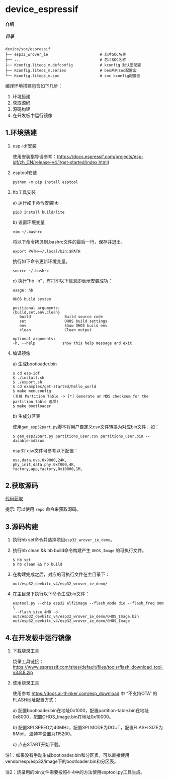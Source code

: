 # device_espressif

#### 介绍

##### 目录

```
device/soc/espressif
├── esp32_wrover_ie                       # 芯片SOC名称
├── ...                                   # 芯片SOC名称
├── Kconfig.liteos_m.defconfig            # kconfig 默认宏配置
├── Kconfig.liteos_m.series               # bes系列soc配置宏
└── Kconfig.liteos_m.soc                  # soc kconfig配置宏
```

编译环境搭建包含如下几步：
1. 环境搭建
2. 获取源码
3. 源码构建
4. 在开发板中运行镜像

## 1.环境搭建

   1. esp-idf安装

      使用安装指导请参考：(https://docs.espressif.com/projects/esp-idf/zh_CN/release-v4.1/get-started/index.html)

   2. esptool安装

      ```shell
      python -m pip install esptool
      ```
   3. hb工具安装

      a) 运行如下命令安装hb

         ```
         pip3 install build/lite
         ```
      b) 设置环境变量

         ```
         vim ~/.bashrc
         ```

         将以下命令拷贝到.bashrc文件的最后一行，保存并退出。

         ```
         export PATH=~/.local/bin:$PATH
         ```

         执行如下命令更新环境变量。

         ```
         source ~/.bashrc
         ```
      c) 执行"hb -h"，有打印以下信息即表示安装成功：

         ```
         usage: hb

         OHOS build system

         positional arguments:
         {build,set,env,clean}
            build               Build source code
            set                 OHOS build settings
            env                 Show OHOS build env
            clean               Clean output

         optional arguments:
         -h, --help            show this help message and exit
         ```

   3. 编译镜像

      a) 生成bootloader.bin

         ```shell
         $ cd esp-idf
         $ ./install.sh
         $ ./export.sh
         $ cd examples/get-started/hello_world
         $ make menuconfig
         (关掉 Partition Table -> [*] Generate an MD5 checksum for the partition table 选项)
         $ make bootloader
         ```

      b) 生成分区表

         使用`gen_esp32part.py`脚本将用户自定义csv文件转换为对应bin文件，如：
         ```shell
         $ gen_esp32part.py partitions_user.csv partitions_user.bin --disable-md5sum
         ```

         esp32 csv文件可参考以下配置：

         ```
         nvs,data,nvs,0x9000,24K,
         phy_init,data,phy,0xf000,4K,
         factory,app,factory,0x10000,1M,
         ```

## 2.获取源码

[代码获取](https://gitee.com/openharmony/docs/blob/master/zh-cn/device-dev/get-code/sourcecode-acquire.md)

提示: 可以使用 `repo` 命令来获取源码。

## 3.源码构建

   1. 执行hb set命令并选择项目`esp32_wrover_ie_demo`。

   2. 执行hb clean && hb build命令构建产生 `OHOS_Image` 的可执行文件。

      ```shell
      $ hb set
      $ hb clean && hb build
      ```

   3. 在构建完成之后，对应的可执行文件在主目录下：

      ```
      out/esp32_devkitc_v4/esp32_wrover_ie_demo/
      ```

   4. 在主目录下执行以下命令生成bin文件：

      ```shell
      esptool.py --chip esp32 elf2image --flash_mode dio --flash_freq 80m     \
       --flash_size 4MB -o out/esp32_devkitc_v4/esp32_wrover_ie_demo/OHOS_Image.bin out/esp32_devkitc_v4/esp32_wrover_ie_demo/OHOS_Image
      ```

## 4.在开发板中运行镜像

   1. 下载烧录工具

      烧录工具链接：https://www.espressif.com/sites/default/files/tools/flash_download_tool_v3.8.8.zip

   2. 使用烧录工具

      使用参考 https://docs.ai-thinker.com/esp_download 中 “不支持OTA” 的FLASH地址配置方式：

      a) 配置bootloader.bin在地址0x1000，配置partition-table.bin在地址0x8000，配置OHOS_Image.bin在地址0x10000。

      b) 配置SPI SPEED为40MHz，配置SPI MODE为DOUT，配置FLASH SIZE为8Mbit，波特率设置为115200。

      c) 点击START开始下载。

注1：如果没有手动生成bootloader.bin和分区表，可以直接使用vendor/esp/esp32/image下的bootloader.bin和分区表。

注2：烧录用的bin文件需要按照4-4中的方法使用esptool.py工具生成。

